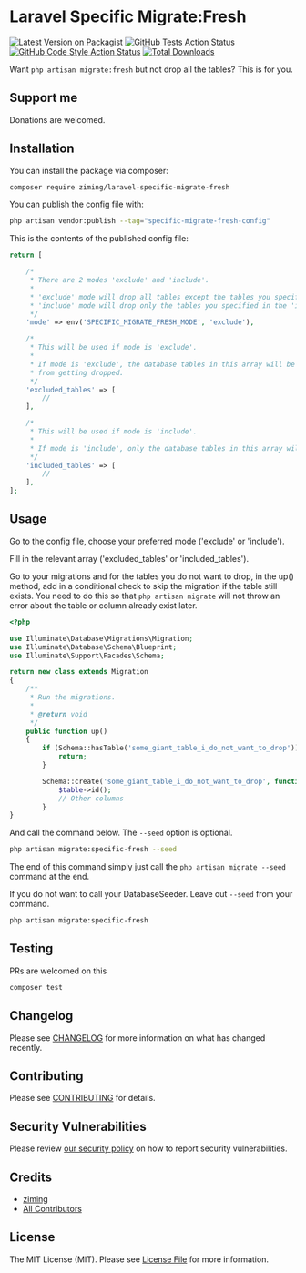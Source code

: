 # Laravel Specific Migrate:Fresh

[![Latest Version on Packagist](https://img.shields.io/packagist/v/ziming/laravel-specific-migrate-fresh.svg?style=flat-square)](https://packagist.org/packages/ziming/laravel-specific-migrate-fresh)
[![GitHub Tests Action Status](https://img.shields.io/github/workflow/status/ziming/laravel-specific-migrate-fresh/run-tests?label=tests)](https://github.com/ziming/laravel-specific-migrate-fresh/actions?query=workflow%3Arun-tests+branch%3Amain)
[![GitHub Code Style Action Status](https://img.shields.io/github/workflow/status/ziming/laravel-specific-migrate-fresh/Fix%20PHP%20code%20style%20issues?label=code%20style)](https://github.com/ziming/laravel-specific-migrate-fresh/actions?query=workflow%3A"Fix+PHP+code+style+issues"+branch%3Amain)
[![Total Downloads](https://img.shields.io/packagist/dt/ziming/laravel-specific-migrate-fresh.svg?style=flat-square)](https://packagist.org/packages/ziming/specific-migrate-fresh)

Want `php artisan migrate:fresh` but not drop all the tables? This is for you.

## Support me

Donations are welcomed.

## Installation

You can install the package via composer:

```bash
composer require ziming/laravel-specific-migrate-fresh
```

You can publish the config file with:

```bash
php artisan vendor:publish --tag="specific-migrate-fresh-config"
```

This is the contents of the published config file:

```php
return [

    /*
     * There are 2 modes 'exclude' and 'include'.
     *
     * 'exclude' mode will drop all tables except the tables you specified in the 'excluded_tables' array.
     * 'include' mode will drop only the tables you specified in the 'included_tables' array.
     */
    'mode' => env('SPECIFIC_MIGRATE_FRESH_MODE', 'exclude'),

    /*
     * This will be used if mode is 'exclude'.
     *
     * If mode is 'exclude', the database tables in this array will be excluded
     * from getting dropped.
     */
    'excluded_tables' => [
        //
    ],

    /*
     * This will be used if mode is 'include'.
     *
     * If mode is 'include', only the database tables in this array will be dropped
     */
    'included_tables' => [
        //
    ],
];
```

## Usage

Go to the config file, choose your preferred mode ('exclude' or 'include').

Fill in the relevant array ('excluded_tables' or 'included_tables').

Go to your migrations and for the tables you do not want to drop, in the up() method, add in a conditional check
to skip the migration if the table still exists. You need to do this so that `php artisan migrate` will not
throw an error about the table or column already exist later.

```php
<?php

use Illuminate\Database\Migrations\Migration;
use Illuminate\Database\Schema\Blueprint;
use Illuminate\Support\Facades\Schema;

return new class extends Migration
{
    /**
     * Run the migrations.
     *
     * @return void
     */
    public function up()
    {
        if (Schema::hasTable('some_giant_table_i_do_not_want_to_drop')) {
            return;
        }

        Schema::create('some_giant_table_i_do_not_want_to_drop', function (Blueprint $table) {
            $table->id();
            // Other columns
        }
}
```

And call the command below. The `--seed` option is optional. 

```bash
php artisan migrate:specific-fresh --seed
```

The end of this command simply just call the `php artisan migrate --seed` command at the end.

If you do not want to call your DatabaseSeeder. Leave out `--seed` from your command.

```bash
php artisan migrate:specific-fresh
```

## Testing

PRs are welcomed on this

```bash
composer test
```

## Changelog

Please see [CHANGELOG](CHANGELOG.md) for more information on what has changed recently.

## Contributing

Please see [CONTRIBUTING](CONTRIBUTING.md) for details.

## Security Vulnerabilities

Please review [our security policy](../../security/policy) on how to report security vulnerabilities.

## Credits

- [ziming](https://github.com/ziming)
- [All Contributors](../../contributors)

## License

The MIT License (MIT). Please see [License File](LICENSE.md) for more information.

